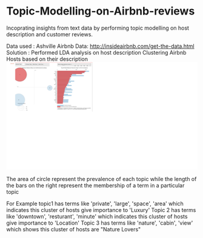 # Topic-Modelling-on-Airbnb-reviews
Incoprating insights from text data by performing topic modelling on host description and customer reviews.

Data used : Ashville Airbnb 
Data: http://insideairbnb.com/get-the-data.html
Solution : Performed LDA analysis on host description
Clustering Airbnb Hosts based on their description
![](TopicModelling.png)

The area of circle represent the prevalence of each topic while the length of the bars on the right represent the membership of a term in a particular topic

For Example topic1 has terms like 'private', 'large', 'space', 'area' which indicates this cluster of hosts give importance to 'Luxury'
Topic 2 has terms like 'downtown', 'resturant', 'minute' which indicates this cluster of hosts give importance to 'Location'
Topic 3 has terms like 'nature', 'cabin', 'view' which shows this cluster of hosts are "Nature Lovers"


